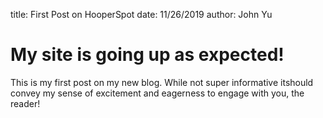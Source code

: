 title: First Post on HooperSpot
date: 11/26/2019
author: John Yu

# My site is going up as expected!

This is my first post on my new blog. While not super informative itshould convey my sense of excitement and eagerness to engage with you, the reader!